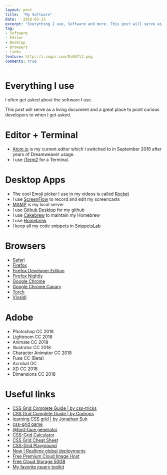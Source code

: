 ```yaml
---
layout: post
title:  "My Software"
date:   2016-03-15
excerpt: "Everything I use, Software and more. This post will serve as a living document and a place to point curious developers to when I get asked "
tag:
- Software
- Editor
- Desktop
- Browsers
- Links
feature: http://i.imgur.com/Ds6S7lJ.png
comments: true
---
```


# Everything I use

I often get asked about the software I use.

This post will serve as a living document and a great place to point curious developers to when I get asked.

# Editor + Terminal

 * <a href="https://atom.io" class="btn">Atom.io</a> is my current editor which I switched to in September 2016 after years of Dreamweaver usage.
 * I use <a href="https://www.iterm2.com/" class="btn">iTerm2</a> for a Terminal.

# Desktop Apps

  * The cool Emoji picker I use in my videos is called <a href="http://matthewpalmer.net/rocket/" class="btn">Rocket</a>
  * I use <a href="https://www.telestream.net/screenflow/" class="btn">ScreenFlow</a> to record and edit my screencasts
  * <a href="https://www.mamp.info/" class="btn">MAMP</a> is my local server
  * I use <a href="https://desktop.github.com/" class="btn">Github Desktop</a> for my github
  * I use <a href="https://www.cakebrew.com/" class="btn">Cakebrew</a> to maintain my Homebrew
  * I use <a href="https://brew.sh/" class="btn">Homebrew</a>
  * I keep all my code snippets in <a href="https://www.renfei.org/snippets-lab/" class="btn">SnippetsLab</a>

# Browsers

  * <a href="https://www.apple.com/au/safari/" class="btn">Safari</a>
  * <a href="https://www.mozilla.org/en-US/firefox/new/" class="btn">Firefox</a>
  * <a href="https://www.mozilla.org/en-US/firefox/developer/" class="btn">Firefox Developer Edition</a>
  * <a href="https://www.mozilla.org/en-US/firefox/channel/desktop/" class="btn">Firefox Nightly</a>
  * <a href="https://www.google.com/chrome/browser/desktop/index.html" class="btn">Google Chrome</a>
  * <a href="https://www.google.com.au/chrome/browser/canary.html" class="btn">Google Chrome Canary</a>
  * <a href="https://torchbrowser.com/
" class="btn">Torch</a>
  * <a href="https://vivaldi.com/?lang=en" class="btn">Vivaldi</a>

# Adobe

  * Photoshop CC 2018
  * Lightroom CC 2018
  * Animate CC 2018
  * Illustrator CC 2018
  * Character Animator CC 2018
  * Fuse CC (Beta)
  * Acrobat DC
  * XD CC 2018
  * Dimensions CC 2018

# Useful links

  * <a href="https://css-tricks.com/snippets/css/complete-guide-grid/" class="btn">CSS Grid Complete Guide | by css-tricks</a>
  * <a href="https://tympanus.net/codrops/css_reference/grid/" class="btn">CSS Grid Complete Guide | by Codrops</a>
  * <a href="http://learncssgrid.com" class="btn">learning CSS grid | by Jonathan Suh</a>
  * <a href="https://cssgridgarden.com" class="btn">css-grid game</a>
  * <a href="https://everythingfonts.com/font-face" class="btn">@font-face generator</a>
  * <a href="http://gridcalculator.dk/#/960/12/20/10" class="btn">CSS-Grid Calculator</a>
  * <a href="https://alialaa.github.io/css-grid-cheat-sheet/" class="btn">CSS Grid Cheat Sheet</a>
  * <a href="https://mozilladevelopers.github.io/playground/css-grid/08-template-areas/" class="btn">CSS-Grid Playground</a>
  * <a href="https://zeit.co/now" class="btn">Now | Realtime global deployments</a>
  * <a href="https://lensdump.com" class="btn">Free Premium Cloud Image Host</a>
  * <a href="https://mega.nz" class="btn">Free Cloud Storage 50GB</a>
  * <a href="http://jquery-jkit.com" class="btn">My favorite jquery toolkit</a>
